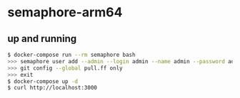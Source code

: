 semaphore-arm64
===============

## up and running

```bash
$ docker-compose run --rm semaphore bash
>>> semaphore user add --admin --login admin --name admin --password admin --email admin@example.com
>>> git config --global pull.ff only
>>> exit
$ docker-compose up -d
$ curl http://localhost:3000
```

